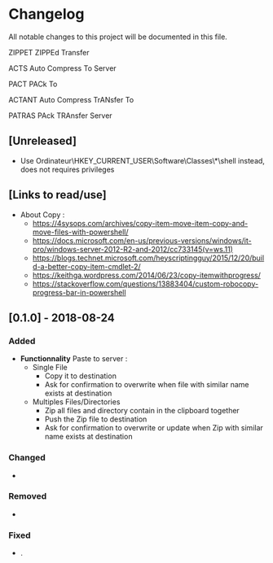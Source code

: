 # Changelog

All notable changes to this project will be documented in this file.

ZIPPET      ZIPPEd Transfer

ACTS 	  Auto Compress To Server 

PACT 	  PACk To

ACTANT 	  Auto Compress TrANsfer To

PATRAS 	  PAck TRAnsfer Server

## [Unreleased] 

- Use Ordinateur\HKEY_CURRENT_USER\Software\Classes\\*\shell instead, does not requires privileges

## [Links to read/use]

- About Copy :
  - https://4sysops.com/archives/copy-item-move-item-copy-and-move-files-with-powershell/
  - https://docs.microsoft.com/en-us/previous-versions/windows/it-pro/windows-server-2012-R2-and-2012/cc733145(v=ws.11)
  - https://blogs.technet.microsoft.com/heyscriptingguy/2015/12/20/build-a-better-copy-item-cmdlet-2/
  - https://keithga.wordpress.com/2014/06/23/copy-itemwithprogress/
  - https://stackoverflow.com/questions/13883404/custom-robocopy-progress-bar-in-powershell

## [0.1.0] - 2018-08-24

### Added

- __Functionnality__ Paste to server :
  - Single File
    - Copy it to destination
    - Ask for confirmation to overwrite when file with similar name exists at destination
  - Multiples Files/Directories
    - Zip all files and directory contain in the clipboard together
    - Push the Zip file to destination
    - Ask for confirmation to overwrite or update when Zip with similar name exists at destination

### Changed

- 

### Removed

- 

### Fixed

- .

